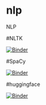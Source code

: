 # nlp
NLP


#NLTK

[![Binder](https://mybinder.org/badge_logo.svg)](https://mybinder.org/v2/gh/timmiyassine/nlp/main?filepath=NLTK.ipynb)

#SpaCy

[![Binder](https://mybinder.org/badge_logo.svg)](https://mybinder.org/v2/gh/timmiyassine/nlp/main?filepath=Spacy.ipynb)


#huggingface

[![Binder](https://mybinder.org/badge_logo.svg)](https://mybinder.org/v2/gh/timmiyassine/nlp/main?filepath=huggingface.ipynb)
